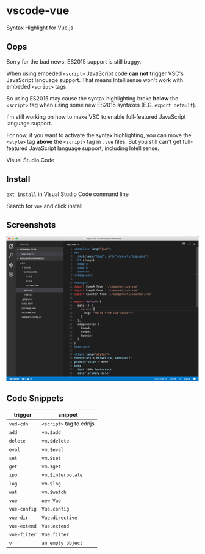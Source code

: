 # vscode-vue
Syntax Highlight for Vue.js

## Oops

Sorry for the bad news: ES2015 support is still buggy.

When using embeded `<script>` JavaScript code **can not** trigger VSC's JavaScript language support. That means Intellisense won't work with embeded `<script>` tags.

So using ES2015 may cause the syntax highlighting broke **below** the `<script>` tag when using some new ES2015 syntaxes (E.G. `export default`).

I'm still working on how to make VSC to enable full-featured JavaScript language support.

For now, if you want to activate the syntax highlighting, you can move the `<style>` tag **above** the `<script>` tag in `.vue` files. But you still can't get full-featured JavaScript language support, including Intellisense.

Visual Studio Code

## Install

`ext install` in Visual Studio Code command line

Search for `vue` and click install

## Screenshots

![vue-loader-example](./images/screenshot.png)

## Code Snippets

|trigger|snippet|
|-------|-------|
|`vud-cdn`|`<script>` tag to cdnjs|
|`add`|`vm.$add`|
|`delete`|`vm.$delete`|
|`eval`|`vm.$eval`|
|`set`|`vm.$set`|
|`get`|`vm.$get`|
|`ipo`|`vm.$interpolate`|
|`log`|`vm.$log`|
|`wat`|`vm.$watch`|
|`vue`|`new Vue`|
|`vue-config`|`Vue.config`|
|`vue-dir`|`Vue.directive`|
|`vue-extend`|`Vue.extend`|
|`vue-filter`|`Vue.filter`|
|`v`|`an empty object`|
